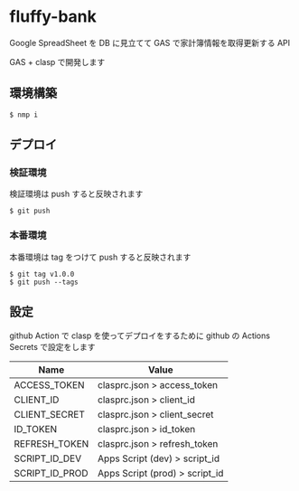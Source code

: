# fluffy-bank

Google SpreadSheet を DB に見立てて GAS で家計簿情報を取得更新する API

GAS + clasp で開発します

## 環境構築

```console
$ nmp i
```

## デプロイ

### 検証環境

検証環境は push すると反映されます

```console
$ git push
```

### 本番環境

本番環境は tag をつけて push すると反映されます

```console
$ git tag v1.0.0
$ git push --tags
```

## 設定

github Action で clasp を使ってデプロイをするために github の Actions Secrets で設定をします

| Name           | Value                          |
|----------------|--------------------------------|
| ACCESS_TOKEN   | clasprc.json > access_token    |
| CLIENT_ID      | clasprc.json > client_id       |
| CLIENT_SECRET  | clasprc.json > client_secret   |
| ID_TOKEN       | clasprc.json > id_token        |
| REFRESH_TOKEN  | clasprc.json > refresh_token   |
| SCRIPT_ID_DEV  | Apps Script (dev) > script_id  |
| SCRIPT_ID_PROD | Apps Script (prod) > script_id |
